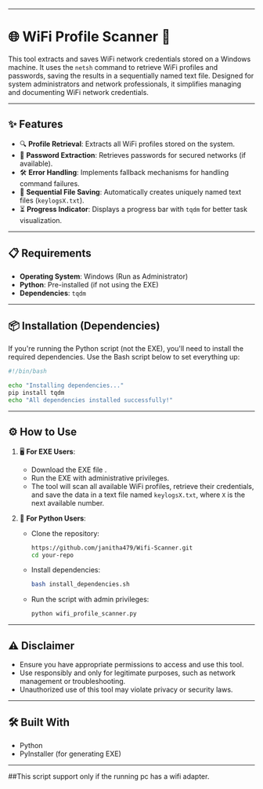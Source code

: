 
---

# 🌐 **WiFi Profile Scanner** 🚀

This tool extracts and saves WiFi network credentials stored on a Windows machine. It uses the `netsh` command to retrieve WiFi profiles and passwords, saving the results in a sequentially named text file. Designed for system administrators and network professionals, it simplifies managing and documenting WiFi network credentials.

---

## ✨ **Features**
- 🔍 **Profile Retrieval**: Extracts all WiFi profiles stored on the system.
- 🔑 **Password Extraction**: Retrieves passwords for secured networks (if available).
- 🛠️ **Error Handling**: Implements fallback mechanisms for handling command failures.
- 📂 **Sequential File Saving**: Automatically creates uniquely named text files (`keylogsX.txt`).
- ⏳ **Progress Indicator**: Displays a progress bar with `tqdm` for better task visualization.

---

## 📋 **Requirements**
- **Operating System**: Windows (Run as Administrator)
- **Python**: Pre-installed (if not using the EXE)
- **Dependencies**: `tqdm`

---

## 📦 **Installation (Dependencies)**

If you're running the Python script (not the EXE), you'll need to install the required dependencies. Use the Bash script below to set everything up:

```bash
#!/bin/bash

echo "Installing dependencies..."
pip install tqdm
echo "All dependencies installed successfully!"
```

---

## ⚙️ **How to Use**
1. 🖥️ **For EXE Users**:
   - Download the EXE file .
   - Run the EXE with administrative privileges.
   - The tool will scan all available WiFi profiles, retrieve their credentials, and save the data in a text file named `keylogsX.txt`, where `X` is the next available number.

2. 🐍 **For Python Users**:
   - Clone the repository:
     ```bash
     https://github.com/janitha479/Wifi-Scanner.git
     cd your-repo
     ```
   - Install dependencies:
     ```bash
     bash install_dependencies.sh
     ```
   - Run the script with admin privileges:
     ```bash
     python wifi_profile_scanner.py
     ```

---

## ⚠️ **Disclaimer**
- Ensure you have appropriate permissions to access and use this tool.
- Use responsibly and only for legitimate purposes, such as network management or troubleshooting.
- Unauthorized use of this tool may violate privacy or security laws.

---

## 🛠️ **Built With**
- Python
- PyInstaller (for generating EXE)

---
##This script support only if the running pc has a wifi adapter.


